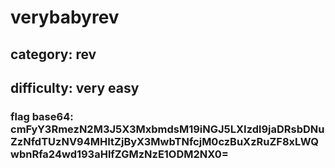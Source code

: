 # verybabyrev

## category: rev

## difficulty: very easy

### flag base64: cmFyY3RmezN2M3J5X3MxbmdsM19iNGJ5LXIzdl9jaDRsbDNuZzNfdTUzNV94MHItZjByX3MwbTNfcjM0czBuXzRuZF8xLWQwbnRfa24wd193aHlfZGMzNzE1ODM2NX0=
